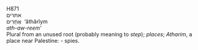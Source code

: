H871  
אתרים  
אֲתָרִים ‎ ‘ăthârı̂ym  
*ath-aw-reem‘*  
Plural from an unused root (probably meaning to *step*); *places*;
*Atharim*, a place near Palestine: - spies.  
